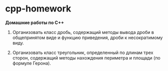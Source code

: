 # cpp-homework
<b>Домашние работы по C++</b>

1. Организовать класс дробь, содержащий методы вывода дроби в общепринятом виде и функцию приведения, дроби к несократимому виду. 

2. Организовать класс треугольник, определенный по длинам трех сторон, содержащий методы нахождения периметра и площади (по формуле Герона).
